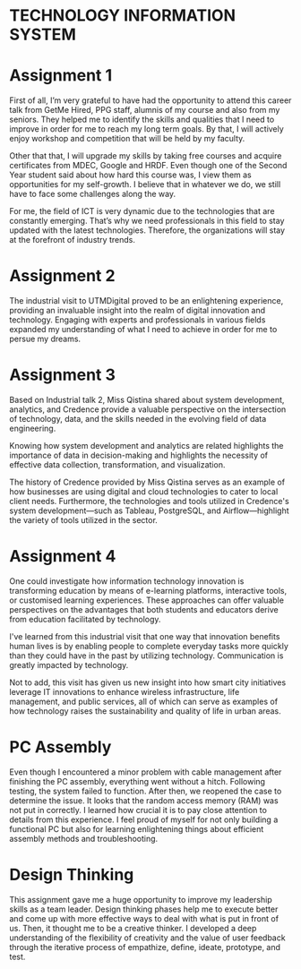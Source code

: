 # TECHNOLOGY INFORMATION SYSTEM

# Assignment 1 

First of all, I’m very grateful to have had the opportunity to attend this career talk from GetMe Hired, PPG staff, alumnis of my course and also from my seniors. They helped me to identify the skills and qualities that I need to improve in order for me to reach my long term goals. By that, I will actively enjoy workshop and competition that will be held by my faculty.

Other that that, I will upgrade my skills by taking free courses and acquire certificates from MDEC, Google and HRDF. Even though one of the Second Year student said about how hard this course was, I view them as opportunities for my self-growth. I believe that in whatever we do, we still have to face some challenges along the way.

For me, the field of ICT is very dynamic due to the technologies that are constantly emerging. That’s why we need professionals in this field to stay updated with the latest technologies. Therefore, the organizations will stay at the forefront of industry trends.

# Assignment 2

The industrial visit to UTMDigital proved to be an enlightening experience, providing an invaluable insight into the realm of digital innovation and technology. Engaging with experts and professionals in various fields expanded my understanding of what I need to achieve in order for me to persue my dreams.

# Assignment 3

Based on Industrial talk 2, Miss Qistina shared about system development, analytics, and Credence provide a valuable perspective on the intersection of technology, data, and the skills needed in the evolving field of data engineering.

Knowing how system development and analytics are related highlights the importance of data in decision-making and highlights the necessity of effective data collection, transformation, and visualization.

The history of Credence provided by Miss Qistina serves as an example of how businesses are using digital and cloud technologies to cater to local client needs. Furthermore, the technologies and tools utilized in Credence's system development—such as Tableau, PostgreSQL, and Airflow—highlight the variety of tools utilized in the sector.  

# Assignment 4

One could investigate how information technology innovation is transforming education by means of e-learning platforms, interactive tools, or customised learning experiences. These approaches can offer valuable perspectives on the advantages that both students and educators derive from education facilitated by technology. 

I've learned from this industrial visit that one way that innovation benefits human lives is by enabling people to complete everyday tasks more quickly than they could have in the past by utilizing technology. Communication is greatly impacted by technology.  

Not to add, this visit has given us new insight into how smart city initiatives leverage IT innovations to enhance wireless infrastructure, life management, and public services, all of which can serve as examples of how technology raises the sustainability and quality of life in urban areas.

# PC Assembly

Even though I encountered a minor problem with cable management after finishing the PC assembly, everything went without a hitch. Following testing, the system failed to function. After then, we reopened the case to determine the issue. It looks that the random access memory (RAM) was not put in correctly. I learned how crucial it is to pay close attention to details from this experience. I feel proud of myself for not only building a functional PC but also for learning enlightening things about efficient assembly methods and troubleshooting.

# Design Thinking

This assignment gave me a huge opportunity to improve my leadership skills as a team leader. Design thinking phases help me to execute better and come up with more effective ways to deal with what is put in front of us. Then, it thought me to be a creative thinker. I developed a deep understanding of the flexibility of creativity and the value of user feedback through the iterative process of empathize, define, ideate, prototype, and test.
